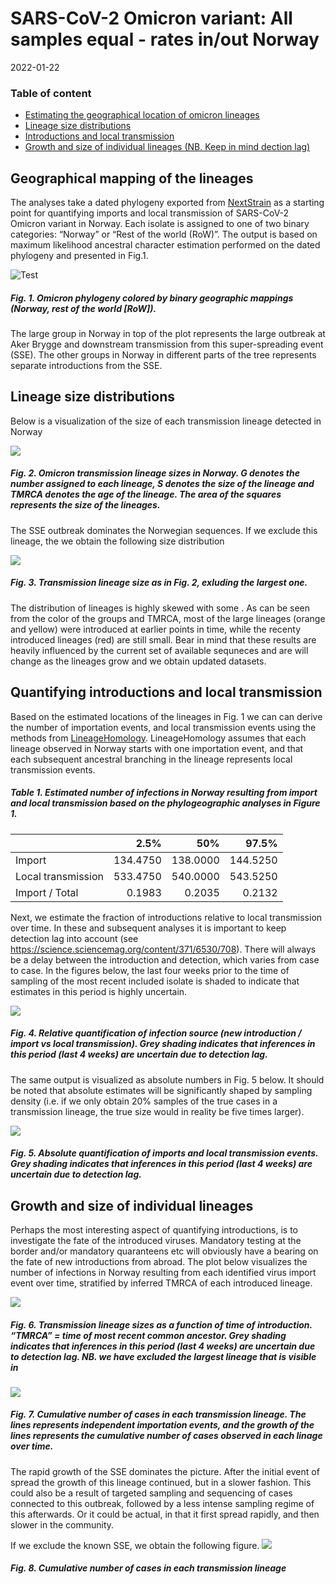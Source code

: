 SARS-CoV-2 Omicron variant: All samples equal - rates in/out Norway
================
2022-01-22

### Table of content

-   [Estimating the geographical location of omicron
    lineages](#geographical-mapping-of-the-lineages)
-   [Lineage size distributions](#lineage-size-distributions)
-   [Introductions and local
    transmission](#quantifying-introductions-and-local-transmission)
-   [Growth and size of individual lineages (NB. Keep in mind dection
    lag)](#quantifying-introductions-and-local-transmission)

## Geographical mapping of the lineages

The analyses take a dated phylogeny exported from
[NextStrain](https://nextstrain.org/groups/niph/ncov/2022-01-17/omicron-BA-one)
as a starting point for quantifying imports and local transmission of
SARS-CoV-2 Omicron variant in Norway. Each isolate is assigned to one of
two binary categories: “Norway” or “Rest of the world (RoW)”. The output
is based on maximum likelihood ancestral character estimation performed
on the dated phylogeny and presented in Fig.1.

![Test](01_Mapping_Omicron_files/figure-gfm/unnamed-chunk-1-1.png)

##### Fig. 1. Omicron phylogeny colored by binary geographic mappings (Norway, rest of the world \[RoW\]).

The large group in Norway in top of the plot represents the large
outbreak at Aker Brygge and downstream transmission from this
super-spreading event (SSE). The other groups in Norway in different
parts of the tree represents separate introductions from the SSE.

## Lineage size distributions

Below is a visualization of the size of each transmission lineage
detected in Norway

![](01_Mapping_Omicron_files/figure-gfm/unnamed-chunk-2-1.png)<!-- -->

##### Fig. 2. Omicron transmission lineage sizes in Norway. G denotes the number assigned to each lineage, S denotes the size of the lineage and TMRCA denotes the age of the lineage. The area of the squares represents the size of the lineages.

The SSE outbreak dominates the Norwegian sequences. If we exclude this
lineage, the we obtain the following size distribution

![](01_Mapping_Omicron_files/figure-gfm/unnamed-chunk-3-1.png)<!-- -->

##### Fig. 3. Transmission lineage size as in Fig. 2, exluding the largest one.

The distribution of lineages is highly skewed with some . As can be seen
from the color of the groups and TMRCA, most of the large lineages
(orange and yellow) were introduced at earlier points in time, while the
recenty introduced lineages (red) are still small. Bear in mind that
these results are heavily influenced by the current set of available
sequneces and are will change as the lineages grow and we obtain updated
datasets.

## Quantifying introductions and local transmission

Based on the estimated locations of the lineages in Fig. 1 we can can
derive the number of importation events, and local transmission events
using the methods from
[LineageHomology](https://github.com/magnusnosnes/LineageHomology).
LineageHomology assumes that each lineage observed in Norway starts with
one importation event, and that each subsequent ancestral branching in
the lineage represents local transmission events.

##### Table 1. Estimated number of infections in Norway resulting from import and local transmission based on the phylogeographic analyses in Figure 1.

|                    |     2.5% |      50% |    97.5% |
|:-------------------|---------:|---------:|---------:|
| Import             | 134.4750 | 138.0000 | 144.5250 |
| Local transmission | 533.4750 | 540.0000 | 543.5250 |
| Import / Total     |   0.1983 |   0.2035 |   0.2132 |

Next, we estimate the fraction of introductions relative to local
transmission over time. In these and subsequent analyses it is important
to keep detection lag into account (see
<https://science.sciencemag.org/content/371/6530/708>). There will
always be a delay between the introduction and detection, which varies
from case to case. In the figures below, the last four weeks prior to
the time of sampling of the most recent included isolate is shaded to
indicate that estimates in this period is highly uncertain.

![](01_Mapping_Omicron_files/figure-gfm/unnamed-chunk-6-1.png)<!-- -->

##### Fig. 4. Relative quantification of infection source (new introduction / import vs local transmission). Grey shading indicates that inferences in this period (last 4 weeks) are uncertain due to detection lag.

The same output is visualized as absolute numbers in Fig. 5 below. It
should be noted that absolute estimates will be significantly shaped by
sampling density (i.e. if we only obtain 20% samples of the true cases
in a transmission lineage, the true size would in reality be five times
larger).

![](01_Mapping_Omicron_files/figure-gfm/unnamed-chunk-7-1.png)<!-- -->

##### Fig. 5. Absolute quantification of imports and local transmission events. Grey shading indicates that inferences in this period (last 4 weeks) are uncertain due to detection lag.

## Growth and size of individual lineages

Perhaps the most interesting aspect of quantifying introductions, is to
investigate the fate of the introduced viruses. Mandatory testing at the
border and/or mandatory quaranteens etc will obviously have a bearing on
the fate of new introductions from abroad. The plot below visualizes the
number of infections in Norway resulting from each identified virus
import event over time, stratified by inferred TMRCA of each introduced
lineage.

![](01_Mapping_Omicron_files/figure-gfm/unnamed-chunk-8-1.png)<!-- -->

##### Fig. 6. Transmission lineage sizes as a function of time of introduction. “TMRCA” = time of most recent common ancestor. Grey shading indicates that inferences in this period (last 4 weeks) are uncertain due to detection lag. NB. we have excluded the largest lineage that is visible in

![](01_Mapping_Omicron_files/figure-gfm/unnamed-chunk-9-1.png)<!-- -->

##### Fig. 7. Cumulative number of cases in each transmission lineage. The lines represents independent importation events, and the growth of the lines represents the cumulative number of cases observed in each linage over time.

The rapid growth of the SSE dominates the picture. After the initial
event of spread the growth of this lineage continued, but in a slower
fashion. This could also be a result of targeted sampling and sequencing
of cases connected to this outbreak, followed by a less intense sampling
regime of this afterwards. Or it could be actual, in that it first
spread rapidly, and then slower in the community.

If we exclude the known SSE, we obtain the following figure.
![](01_Mapping_Omicron_files/figure-gfm/unnamed-chunk-10-1.png)<!-- -->

##### Fig. 8. Cumulative number of cases in each transmission lineage
